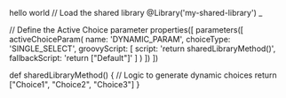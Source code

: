 hello world
// Load the shared library
@Library('my-shared-library') _

// Define the Active Choice parameter
properties([
  parameters([
    activeChoiceParam(
      name: 'DYNAMIC_PARAM',
      choiceType: 'SINGLE_SELECT',
      groovyScript: [
        script: 'return sharedLibraryMethod()',
        fallbackScript: 'return ["Default"]'
      ]
    )
  ])
])

def sharedLibraryMethod() {
  // Logic to generate dynamic choices
  return ["Choice1", "Choice2", "Choice3"]
}
